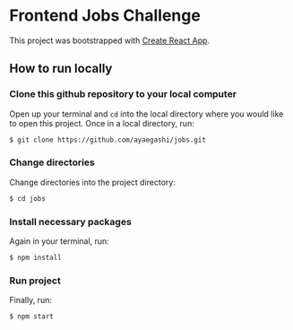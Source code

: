 # Frontend Jobs Challenge

This project was bootstrapped with [Create React App](https://github.com/facebook/create-react-app).

## How to run locally

### Clone this github repository to your local computer 
Open up your terminal and `cd` into the local directory where you would like to open this project. Once in a local directory, run:
```sh
$ git clone https://github.com/ayaegashi/jobs.git
```

### Change directories
Change directories into the project directory:
```sh
$ cd jobs
```

### Install necessary packages
Again in your terminal, run:
```sh
$ npm install
```

### Run project
Finally, run:
```sh
$ npm start
```
